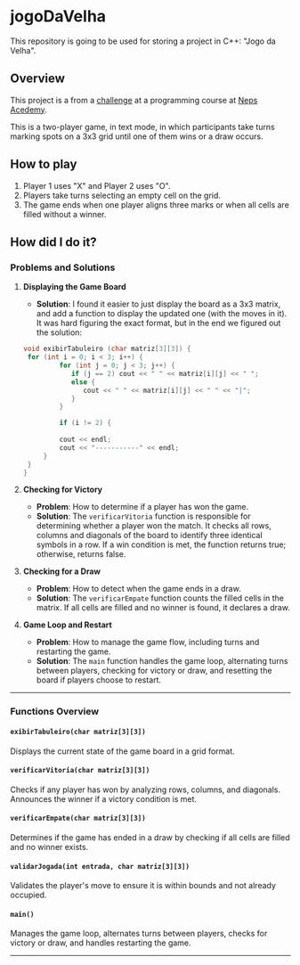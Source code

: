 # jogoDaVelha
This repository is going to be used for storing a project in C++: "Jogo da Velha".

## Overview
This project is a from a [challenge](https://neps.academy/br/project/22) at a programming course at [Neps Acedemy](https://neps.academy/br/login). 

This is a two-player game, in text mode, in which participants take turns marking spots on a 3x3 grid until one of them wins or a draw occurs.

## How to play
1. Player 1 uses "X" and Player 2 uses "O".
2. Players take turns selecting an empty cell on the grid.
3. The game ends when one player aligns three marks or when all cells are filled without a winner.

## How did I do it?


### Problems and Solutions

1. **Displaying the Game Board**  
   - **Solution**: I found it easier to just display the board as a 3x3 matrix, and add a function to display the updated one (with the moves in it). It was hard figuring the exact format, but in the end we figured out the solution:

   ```cpp
   void exibirTabuleiro (char matriz[3][3]) {
    for (int i = 0; i < 3; i++) {
            for (int j = 0; j < 3; j++) {
               if (j == 2) cout << " " << matriz[i][j] << " ";
               else { 
                  cout << " " << matriz[i][j] << " " << "|";
               }
            }

            if (i != 2) {
               
            cout << endl;
            cout << "-----------" << endl;
        }
    }
   }
   ```

2. **Checking for Victory**  
   - **Problem**: How to determine if a player has won the game.  
   - **Solution**: The ``verificarVitoria`` function is responsible for determining whether a player won the match. It checks all rows, columns and diagonals of the board to identify three identical symbols in a row. If a win condition is met, the function returns true; otherwise, returns false.


3. **Checking for a Draw**  
   - **Problem**: How to detect when the game ends in a draw.  
   - **Solution**: The `verificarEmpate` function counts the filled cells in the matrix. If all cells are filled and no winner is found, it declares a draw.


5. **Game Loop and Restart**  
   - **Problem**: How to manage the game flow, including turns and restarting the game.  
   - **Solution**: The `main` function handles the game loop, alternating turns between players, checking for victory or draw, and resetting the board if players choose to restart.

---

### Functions Overview

#### `exibirTabuleiro(char matriz[3][3])`
Displays the current state of the game board in a grid format.

#### `verificarVitoria(char matriz[3][3])`
Checks if any player has won by analyzing rows, columns, and diagonals. Announces the winner if a victory condition is met.

#### `verificarEmpate(char matriz[3][3])`
Determines if the game has ended in a draw by checking if all cells are filled and no winner exists.

#### `validarJogada(int entrada, char matriz[3][3])`
Validates the player's move to ensure it is within bounds and not already occupied.

#### `main()`
Manages the game loop, alternates turns between players, checks for victory or draw, and handles restarting the game.

---
